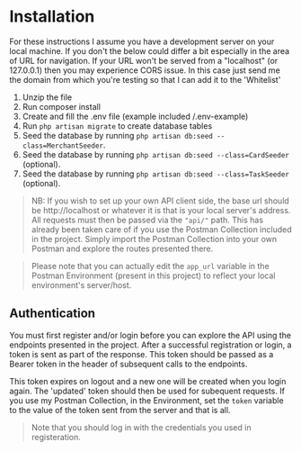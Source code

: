 # Installation

For these instructions I assume you have a development server on your local machine.
If you don't the below could differ a bit especially in the area of URL for navigation. If your URL won't be served from a "localhost" (or 127.0.0.1) then you may experience CORS issue. In this case just send me the domain from which you're testing so that I can add it to the 'Whitelist'

1. Unzip the file
1. Run composer install
1. Create and fill the .env file (example included /.env-example)
1. Run `php artisan migrate` to create database tables
1. Seed the database by running `php artisan db:seed --class=MerchantSeeder`.
1. Seed the database by running `php artisan db:seed --class=CardSeeder` (optional).
1. Seed the database by running `php artisan db:seed --class=TaskSeeder` (optional).

> NB: If you wish to set up your own API client side, the base url should be http://localhost or whatever it is that is your local server's address. All requests must then be passed via the `"api/"` path. This has already been taken care of if you use the Postman Collection included in the project. Simply import the Postman Collection into your own Postman and explore the routes presented there.

> Please note that you can actually edit the `app_url` variable in the Postman Environment (present in this project) to reflect your local environment's server/host.

## Authentication

You must first register and/or login before you can explore the API using the endpoints presented in the project. After a successful registration or login, a token is sent as part of the response. This token should be passed as a Bearer token in the header of subsequent calls to the endpoints.

This token expires on logout and a new one will be created when you login again. The 'updated' token should then be used for subequent requests. If you use my Postman Collection, in the Environment, set the `token` variable to the value of the token sent from the server and that is all.

> Note that you should log in with the credentials you used in registeration.
